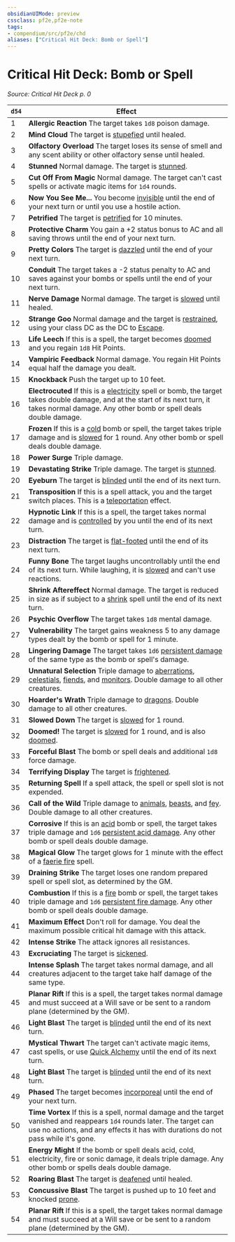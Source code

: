 ```yaml
---
obsidianUIMode: preview
cssclass: pf2e,pf2e-note
tags:
- compendium/src/pf2e/chd
aliases: ["Critical Hit Deck: Bomb or Spell"]
---
```

# Critical Hit Deck: Bomb or Spell  
*Source: Critical Hit Deck p. 0*  

| `d54` | Effect |
|-------|--------|
| 1 | **Allergic Reaction** The target takes `1d8` poison damage. |
| 2 | **Mind Cloud** The target is [stupefied](../conditions.md#Stupefied) until healed. |
| 3 | **Olfactory Overload** The target loses its sense of smell and any scent ability or other olfactory sense until healed. |
| 4 | **Stunned** Normal damage. The target is [stunned](../conditions.md#Stunned). |
| 5 | **Cut Off From Magic** Normal damage. The target can't cast spells or activate magic items for `1d4` rounds. |
| 6 | **Now You See Me...** You become [invisible](../conditions.md#Invisible) until the end of your next turn or until you use a hostile action. |
| 7 | **Petrified** The target is [petrified](../conditions.md#Petrified) for 10 minutes. |
| 8 | **Protective Charm** You gain a +2 status bonus to AC and all saving throws until the end of your next turn. |
| 9 | **Pretty Colors** The target is [dazzled](../conditions.md#Dazzled) until the end of your next turn. |
| 10 | **Conduit** The target takes a -2 status penalty to AC and saves against your bombs or spells until the end of your next turn. |
| 11 | **Nerve Damage** Normal damage. The target is [slowed](../conditions.md#Slowed) until healed. |
| 12 | **Strange Goo** Normal damage and the target is [restrained](../conditions.md#Restrained), using your class DC as the DC to [Escape](../actions/escape.md). |
| 13 | **Life Leech** If this is a spell, the target becomes [doomed](../conditions.md#Doomed) and you regain `1d8` Hit Points. |
| 14 | **Vampiric Feedback** Normal damage. You regain Hit Points equal half the damage you dealt. |
| 15 | **Knockback** Push the target up to 10 feet. |
| 16 | **Electrocuted** If this is a [electricity](../traits/electricity.md) spell or bomb, the target takes double damage, and at the start of its next turn, it takes normal damage. Any other bomb or spell deals double damage. |
| 17 | **Frozen** If this is a [cold](../traits/cold.md) bomb or spell, the target takes triple damage and is [slowed](../conditions.md#Slowed) for 1 round. Any other bomb or spell deals double damage. |
| 18 | **Power Surge** Triple damage. |
| 19 | **Devastating Strike** Triple damage. The target is [stunned](../conditions.md#Stunned). |
| 20 | **Eyeburn** The target is [blinded](../conditions.md#Blinded) until the end of its next turn. |
| 21 | **Transposition** If this is a spell attack, you and the target switch places. This is a [teleportation](../traits/teleportation.md) effect. |
| 22 | **Hypnotic Link** If this is a spell, the target takes normal damage and is [controlled](../conditions.md#Controlled) by you until the end of its next turn. |
| 23 | **Distraction** The target is [flat-footed](../conditions.md#Flat-footed) until the end of its next turn. |
| 24 | **Funny Bone** The target laughs uncontrollably until the end of its next turn. While laughing, it is [slowed](../conditions.md#Slowed) and can't use reactions. |
| 25 | **Shrink Aftereffect** Normal damage. The target is reduced in size as if subject to a [shrink](../../compendium/spells/shrink.md) spell until the end of its next turn. |
| 26 | **Psychic Overflow** The target takes `1d8` mental damage. |
| 27 | **Vulnerability** The target gains weakness 5 to any damage types dealt by the bomb or spell for 1 minute. |
| 28 | **Lingering Damage** The target takes `1d6` [persistent damage](../conditions.md#Persistent%20Damage) of the same type as the bomb or spell's damage. |
| 29 | **Unnatural Selection** Triple damage to [aberrations](../traits/aberration.md), [celestials](../traits/celestial.md), [fiends](../traits/fiend.md), and [monitors](../traits/monitor.md). Double damage to all other creatures. |
| 30 | **Hoarder's Wrath** Triple damage to [dragons](../traits/dragon.md). Double damage to all other creatures. |
| 31 | **Slowed Down** The target is [slowed](../conditions.md#Slowed) for 1 round. |
| 32 | **Doomed!** The target is [slowed](../conditions.md#Slowed) for 1 round, and is also [doomed](../conditions.md#Doomed). |
| 33 | **Forceful Blast** The bomb or spell deals and additional `1d8` force damage. |
| 34 | **Terrifying Display** The target is [frightened](../conditions.md#Frightened). |
| 35 | **Returning Spell** If a spell attack, the spell or spell slot is not expended. |
| 36 | **Call of the Wild** Triple damage to [animals](../traits/animal.md), [beasts](../traits/beast.md), and [fey](../traits/fey.md). Double damage to all other creatures. |
| 37 | **Corrosive** If this is an [acid](../traits/acid.md) bomb or spell, the target takes triple damage and `1d6` [persistent acid damage](../conditions.md#Persistent%20Damage). Any other bomb or spell deals double damage. |
| 38 | **Magical Glow** The target glows for 1 minute with the effect of a [faerie fire](../../compendium/spells/faerie-fire.md) spell. |
| 39 | **Draining Strike** The target loses one random prepared spell or spell slot, as determined by the GM. |
| 40 | **Combustion** If this is a [fire](../traits/fire.md) bomb or spell, the target takes triple damage and `1d6` [persistent fire damage](../conditions.md#Persistent%20Damage). Any other bomb or spell deals double damage. |
| 41 | **Maximum Effect** Don't roll for damage. You deal the maximum possible critical hit damage with this attack. |
| 42 | **Intense Strike** The attack ignores all resistances. |
| 43 | **Excruciating** The target is [sickened](../conditions.md#Sickened). |
| 44 | **Intense Splash** The target takes normal damage, and all creatures adjacent to the target take half damage of the same type. |
| 45 | **Planar Rift** If this is a spell, the target takes normal damage and must succeed at a Will save or be sent to a random plane (determined by the GM). |
| 46 | **Light Blast** The target is [blinded](../conditions.md#Blinded) until the end of its next turn. |
| 47 | **Mystical Thwart** The target can't activate magic items, cast spells, or use [Quick Alchemy](../actions/quick-alchemy.md) until the end of its next turn. |
| 48 | **Light Blast** The target is [blinded](../conditions.md#Blinded) until the end of its next turn. |
| 49 | **Phased** The target becomes [incorporeal](../traits/incorporeal-b1.md) until the end of your next turn. |
| 50 | **Time Vortex** If this is a spell, normal damage and the target vanished and reappears `1d4` rounds later. The target can use no actions, and any effects it has with durations do not pass while it's gone. |
| 51 | **Energy Might** If the bomb or spell deals acid, cold, electricity, fire or sonic damage, it deals triple damage. Any other bomb or spells deals double damage. |
| 52 | **Roaring Blast** The target is [deafened](../conditions.md#Deafened) until healed. |
| 53 | **Concussive Blast** The target is pushed up to 10 feet and knocked [prone](../conditions.md#Prone). |
| 54 | **Planar Rift** If this is a spell, the target takes normal damage and must succeed at a Will save or be sent to a random plane (determined by the GM). |